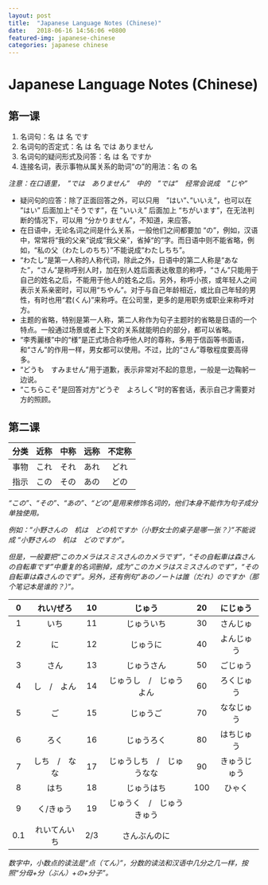 ```yaml
---
layout: post
title:  "Japanese Language Notes (Chinese)"
date:   2018-06-16 14:56:06 +0800
featured-img: japanese-chinese
categories: japanese chinese
---
```


# Japanese Language Notes (Chinese)

## 第一课

1. 名词句：名  は 名 です
2. 名词句的否定式：名 は 名 では ありません
3. 名词句的疑问形式及问答：名 は 名 ですか
4. 连接名词，表示事物从属关系的助词“の”的用法：名 の 名

*注意：在口语里，　”では　ありません”　中的　”では”　经常会说成　”じや”*



- 疑问句的应答：除了正面回答之外，可以只用　”はい”、”いいえ”，也可以在 ”はい” 后面加上“そうです”，在 ”いいえ” 后面加上 “ちがいます”，在无法判断的情况下，可以用 “分かりません”，不知道，来应答。
- 在日语中，无论名词之间是什么关系，一般他们之间都要加 “の”，例如，汉语中，常常将“我的父亲”说成“我父亲”，省掉“的”字。而日语中则不能省略，例如，“私の父（わたしのちち）”不能说成“わたしちち”。
- “わたし”是第一人称的人称代词，除此之外，日语中的第二人称是“あなた”，“さん”是称呼别人时，加在别人姓后面表达敬意的称呼，“さん”只能用于自己的姓名之后，不能用于他人的姓名之后。另外，称呼小孩，或年轻人之间表示关系亲密时，可以用“ちやん”。对于与自己年龄相近，或比自己年轻的男性，有时也用“君(くん)”来称呼。在公司里，更多的是用职务或职业来称呼对方。
- 主题的省略，特别是第一人称，第二人称作为句子主题时的省略是日语的一个特点。一般通过场景或者上下文的关系就能明白的部分，都可以省略。
- “李秀麗様”中的“様”是正式场合称呼他人时的尊称，多用于信函等书面语，和“さん”的作用一样，男女都可以使用。不过，比的“さん”尊敬程度要高得多。
- “どうも　すみません”用于道歉，表示非常对不起的意思，一般是一边鞠躬一边说。
- “こちらこそ”是回答对方“どうぞ　よろしく”时的客套话，表示自己才需要对方的照顾。



## 第二课

| 分类 | 近称 | 中称 | 远称 | 不定称 |
| :--: | :--: | :--: | :--: | :----: |
| 事物 | これ | それ | あれ |  どれ  |
| 指示 | この | その | あの |  どの  |

*“この”、“その”、“あの”、“どの”是用来修饰名词的，他们本身不能作为句子成分单独使用。*

*例如：”小野さんの　机は　どの机ですか（小野女士的桌子是哪一张？）”不能说成 “小野さんの　机は　どのですか”。*

*但是，一般要把“このカメラはスミスさんのカメラです”，“その自転車は森さんの自転車です”中重复的名词删掉，成为“このカメラはスミスさんのです”，“その自転車は森さんのです”。另外，还有例句“あのノートは誰（だれ）のですか（那个笔记本是谁的？）”。*



|  0   |   れい/ぜろ   |  10  |          じゅう           |  20  |   にじゅう   |
| :--: | :-----------: | :--: | :-----------------------: | :--: | :----------: |
|  1   |     いち      |  11  |        じゅういち         |  30  |   さんじゅ   |
|  2   |      に       |  12  |         じゅうに          |  40  |  よんじゅう  |
|  3   |     さん      |  13  |        じゅうさん         |  50  |   ごじゅう   |
|  4   |  し　/　よん  |  14  |  じゅうし　/　じゅうよん  |  60  |  ろくじゅう  |
|  5   |      ご       |  15  |         じゅうご          |  70  |  ななじゅう  |
|  6   |     ろく      |  16  |        じゅうろく         |  80  |  はちじゅう  |
|  7   | しち　/　なな |  17  | じゅうしち　/　じゅうなな |  90  | きゅうじゅう |
|  8   |     はち      |  18  |        じゅうはち         | 100  |    ひゃく    |
|  9   |   く/きゅう   |  19  | じゅうく　/　じゅうきゅう |      |              |
| 0.1  | れいてんいち  | 2/3  |       さんぶんのに        |      |              |

*数字中，小数点的读法是“点（てん）”，分数的读法和汉语中几分之几一样，按照“分母+分（ぶん）+の+分子”。*